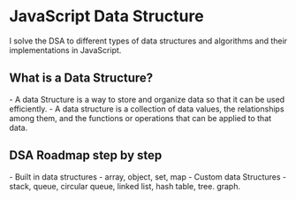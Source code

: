 <h1>JavaScript Data Structure</h1>
<p>I solve the DSA to different types of data structures and algorithms and their implementations in JavaScript.</p>

<h2>What is a Data Structure?</h2>
- A data Structure is a way to store and organize data so that it can be used efficiently.
- A data structure is a collection of data values, the relationships among them, and the functions or operations that can be applied to that data.

<h2>DSA Roadmap step by step</h2>
- Built in data structures - array, object, set, map</li>
- Custom data Structures - stack, queue, circular queue, linked list, hash table, tree. graph.

